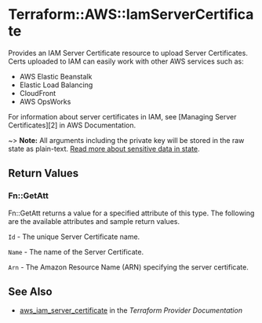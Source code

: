 # Terraform::AWS::IamServerCertificate

Provides an IAM Server Certificate resource to upload Server Certificates.
Certs uploaded to IAM can easily work with other AWS services such as:

- AWS Elastic Beanstalk
- Elastic Load Balancing
- CloudFront
- AWS OpsWorks

For information about server certificates in IAM, see [Managing Server
Certificates][2] in AWS Documentation.

~> **Note:** All arguments including the private key will be stored in the raw state as plain-text.
[Read more about sensitive data in state](/docs/state/sensitive-data.html).

## Return Values

### Fn::GetAtt

Fn::GetAtt returns a value for a specified attribute of this type. The following are the available attributes and sample return values.

`Id` - The unique Server Certificate name.

`Name` - The name of the Server Certificate.

`Arn` - The Amazon Resource Name (ARN) specifying the server certificate.

## See Also

* [aws_iam_server_certificate](https://www.terraform.io/docs/providers/aws/r/iam_server_certificate.html) in the _Terraform Provider Documentation_